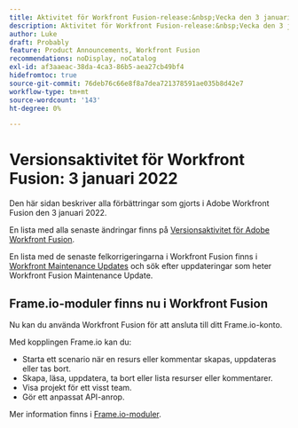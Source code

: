 ```yaml
---
title: Aktivitet för Workfront Fusion-release:&nbsp;Vecka den 3 januari 2022
description: Aktivitet för Workfront Fusion-release:&nbsp;Vecka den 3 januari 2022
author: Luke
draft: Probably
feature: Product Announcements, Workfront Fusion
recommendations: noDisplay, noCatalog
exl-id: af3aaeac-38da-4ca3-86b5-aea27cb49bf4
hidefromtoc: true
source-git-commit: 76deb76c66e8f8a7dea721378591ae035b8d42e7
workflow-type: tm+mt
source-wordcount: '143'
ht-degree: 0%

---
```


# Versionsaktivitet för Workfront Fusion: 3 januari 2022

Den här sidan beskriver alla förbättringar som gjorts i Adobe Workfront Fusion den 3 januari 2022.

En lista med alla senaste ändringar finns på [Versionsaktivitet för Adobe Workfront Fusion](../../../product-announcements/product-releases/fusion-release-activity/fusion-release-activity.md).

En lista med de senaste felkorrigeringarna i Workfront Fusion finns i [Workfront Maintenance Updates](https://experienceleague.adobe.com/docs/workfront-known-issues/releases/current-updates.html) och sök efter uppdateringar som heter Workfront Fusion Maintenance Update.

## Frame.io-moduler finns nu i Workfront Fusion

Nu kan du använda Workfront Fusion för att ansluta till ditt Frame.io-konto.

Med kopplingen Frame.io kan du:

* Starta ett scenario när en resurs eller kommentar skapas, uppdateras eller tas bort.
* Skapa, läsa, uppdatera, ta bort eller lista resurser eller kommentarer.
* Visa projekt för ett visst team.
* Gör ett anpassat API-anrop.

Mer information finns i [Frame.io-moduler](../../../workfront-fusion/apps-and-their-modules/frame-io-modules.md).
